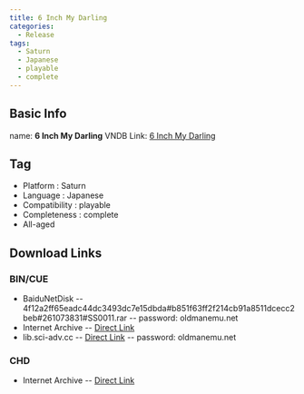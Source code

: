 ```yaml
---
title: 6 Inch My Darling
categories:
  - Release
tags:
  - Saturn
  - Japanese
  - playable
  - complete
---
```

## Basic Info

name: **6 Inch My Darling**
VNDB Link: [6 Inch My Darling](https://vndb.org/r11561)

## Tag
 - Platform : Saturn
 - Language : Japanese
 - Compatibility : playable
 - Completeness : complete
 - All-aged

## Download Links
### BIN/CUE
 - BaiduNetDisk
 -- 4f12a2ff65eadc44dc3493dc7e15dbda#b851f63ff2f214cb91a8511dcecc2beb#261073831#SS0011.rar
 -- password: oldmanemu.net
 - Internet Archive
 -- [Direct Link](https://archive.org/download/redump.ss.revival/6%20Inch%20My%20Darling%20%28Japan%29.zip)
 - lib.sci-adv.cc
 -- [Direct Link](https://pan.mcseekeri.top/api/raw/?path=/K%E7%A4%BE%E6%95%B4%E5%90%88/SS0011.rar)
 -- password: oldmanemu.net
### CHD
 - Internet Archive
 -- [Direct Link](https://archive.org/download/chd_saturn/CHD-Saturn/Japan/6%20Inch%20My%20Darling%20%28Japan%29.chd)